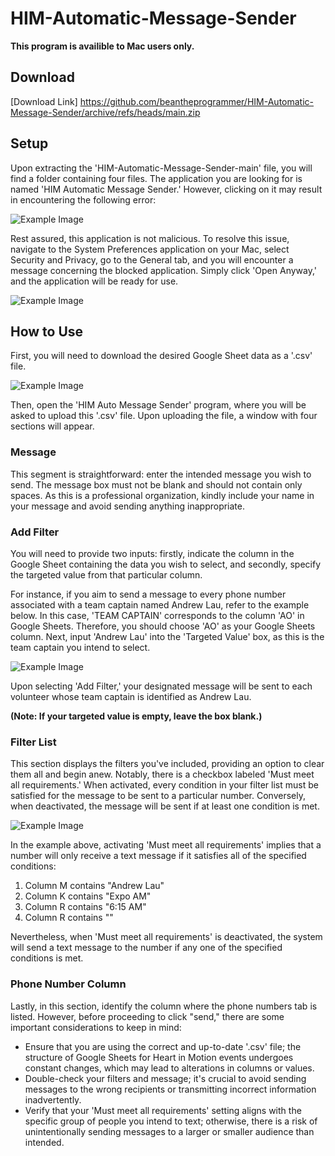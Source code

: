 # HIM-Automatic-Message-Sender
**This program is availible to Mac users only.**

## Download ##
[Download Link] https://github.com/beantheprogrammer/HIM-Automatic-Message-Sender/archive/refs/heads/main.zip

## Setup ##
Upon extracting the 'HIM-Automatic-Message-Sender-main' file, you will find a folder containing four files. The application you are looking for is named 'HIM Automatic Message Sender.' However, clicking on it may result in encountering the following error:

![Example Image](https://drive.google.com/uc?id=1pcZ3Tuk2ApitER5SvKIbpin9QKqpXT1o)

Rest assured, this application is not malicious. To resolve this issue, navigate to the System Preferences application on your Mac, select Security and Privacy, go to the General tab, and you will encounter a message concerning the blocked application. Simply click 'Open Anyway,' and the application will be ready for use.

![Example Image](https://drive.google.com/uc?id=1BH2Xz2Bq-6YR70E__nixcmx_MhMHHhWW)

## How to Use ##
First, you will need to download the desired Google Sheet data as a '.csv' file. 

![Example Image](https://drive.google.com/uc?id=1p65uY47AeDr2KbxJW9ne9OGtbBxUkm-b)

Then, open the 'HIM Auto Message Sender' program, where you will be asked to upload this '.csv' file.
Upon uploading the file, a window with four sections will appear.

### Message ###
This segment is straightforward: enter the intended message you wish to send. The message box must not be blank and should not contain only spaces. As this is a professional organization, kindly include your name in your message and avoid sending anything inappropriate.

### Add Filter ###
You will need to provide two inputs: firstly, indicate the column in the Google Sheet containing the data you wish to select, and secondly, specify the targeted value from that particular column.

For instance, if you aim to send a message to every phone number associated with a team captain named Andrew Lau, refer to the example below. In this case, 'TEAM CAPTAIN' corresponds to the column 'AO' in Google Sheets. Therefore, you should choose 'AO' as your Google Sheets column. Next, input 'Andrew Lau' into the 'Targeted Value' box, as this is the team captain you intend to select. 

![Example Image](https://drive.google.com/uc?id=1hWutqB_ylqy6pDeUsKeuwx0BC9Edc0cp)

Upon selecting 'Add Filter,' your designated message will be sent to each volunteer whose team captain is identified as Andrew Lau.

**(Note: If your targeted value is empty, leave the box blank.)**

### Filter List ###
This section displays the filters you've included, providing an option to clear them all and begin anew. Notably, there is a checkbox labeled 'Must meet all requirements.' When activated, every condition in your filter list must be satisfied for the message to be sent to a particular number. Conversely, when deactivated, the message will be sent if at least one condition is met.

![Example Image](https://drive.google.com/uc?id=18TamhkSM5wWdfJFwCKGenl21KP5reWQm)

In the example above, activating 'Must meet all requirements' implies that a number will only receive a text message if it satisfies all of the specified conditions:
1. Column M contains "Andrew Lau"
2. Column K contains "Expo AM"
3. Column R contains "6:15 AM"
4. Column R contains ""

Nevertheless, when 'Must meet all requirements' is deactivated, the system will send a text message to the number if any one of the specified conditions is met.

### Phone Number Column ###
Lastly, in this section, identify the column where the phone numbers tab is listed. However, before proceeding to click "send," there are some important considerations to keep in mind:

- Ensure that you are using the correct and up-to-date '.csv' file; the structure of Google Sheets for Heart in Motion events undergoes constant changes, which may lead to alterations in columns or values.
- Double-check your filters and message; it's crucial to avoid sending messages to the wrong recipients or transmitting incorrect information inadvertently.
- Verify that your 'Must meet all requirements' setting aligns with the specific group of people you intend to text; otherwise, there is a risk of unintentionally sending messages to a larger or smaller audience than intended.
